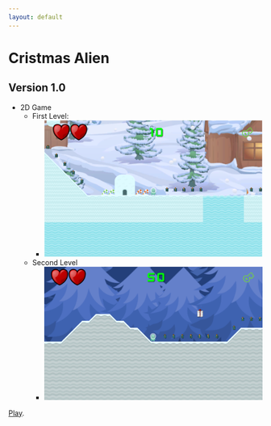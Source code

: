```yaml
---
layout: default
---
```


# Cristmas Alien
## Version 1.0

- 2D Game
  - First Level:
    - ![Octocat](img/FirstLevel.PNG)
  - Second Level
    - ![Octocat](img/SecondLevel.PNG)    

[Play](https://carol2d.github.io/ChristmasAlienWeb/).
